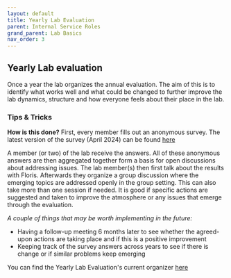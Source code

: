 ```yaml
---
layout: default
title: Yearly Lab Evaluation
parent: Internal Service Roles
grand_parent: Lab Basics
nav_order: 3
---
```


## Yearly Lab evaluation

Once a year the lab organizes the annual evaluation. The aim of this is to identify what works well and what could be changed to further improve the lab dynamics, structure and how everyone feels about their place in the lab.

### Tips & Tricks

**How is this done?**
First, every member fills out an anonymous survey. The latest version of the survey (April 2024) can be found [here](https://docs.google.com/forms/d/e/1FAIpQLSfM2LeVlqC6wTjf_QvAN8zAZcjPamBnY-hgNMLlrICo9tZDoA/viewform?pli=1)

A member (or two) of the lab receive the answers. All of these anonymous answers are then aggregated together form a basis for open discussions about addressing issues. The lab member(s) then first talk about the results with Floris. Afterwards they organize a group discussion where the emerging topics are addressed openly in the group setting. This can also take more than one session if needed. It is good if specific actions are suggested and taken to improve the atmosphere or any issues that emerge through the evaluation. 

_A couple of things that may be worth implementing in the future:_

-	Having a follow-up meeting 6 months later to see whether the agreed-upon actions are taking place and if this is a positive improvement
-	Keeping track of the survey answers across years to see if there is change or if similar problems keep emerging

You can find the Yearly Lab Evaluation's current organizer [here](https://docs.google.com/spreadsheets/d/1W09KvN9FVWWYBkcqGhwcD5iK2kIDYqtECI7Z_KV7foc/edit#gid=0) 
